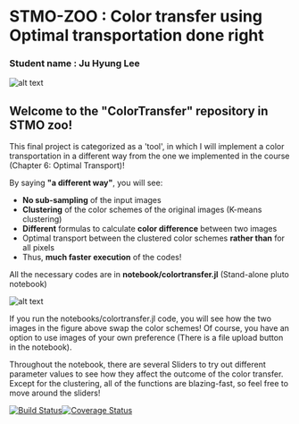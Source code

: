 # STMO-ZOO : Color transfer using Optimal transportation done right

### Student name : Ju Hyung Lee

![alt text](https://github.com/juhlee/ColorTransfer.jl/blob/master/figs/choosing-color-scheme-368x246.png)

<h2> Welcome to the "ColorTransfer" repository in STMO zoo! </h2>

This final project is categorized as a 'tool', in which I will implement a color transportation in a different way from the one we implemented in the course (Chapter 6: Optimal Transport)!

By saying **"a different way"**, you will see:

- **No sub-sampling** of the input images
- **Clustering** of the color schemes of the original images (K-means clustering)
- **Different** formulas to calculate **color difference** between two images
- Optimal transport between the clustered color schemes **rather than** for all pixels
- Thus, **much faster execution** of the codes!

All the necessary codes are in **notebook/colortransfer.jl** (Stand-alone pluto notebook)

![alt text](https://github.com/juhlee/ColorTransfer.jl/blob/master/figs/nutshell.png)

If you run the notebooks/colortransfer.jl code, you will see how the two images in the figure above swap the color schemes!
Of course, you have an option to use images of your own preference (There is a file upload button in the notebook).

Throughout the notebook, there are several Sliders to try out different parameter values to see how they affect the outcome of the color transfer.
Except for the clustering, all of the functions are blazing-fast, so feel free to move around the sliders!

[![Build Status](https://travis-ci.org/MichielStock/STMOZOO.svg?branch=master)](https://travis-ci.org/MichielStock/STMOZOO)[![Coverage Status](https://coveralls.io/repos/github/MichielStock/STMOZOO/badge.svg?branch=master)](https://coveralls.io/github/MichielStock/STMOZOO?branch=master) 
